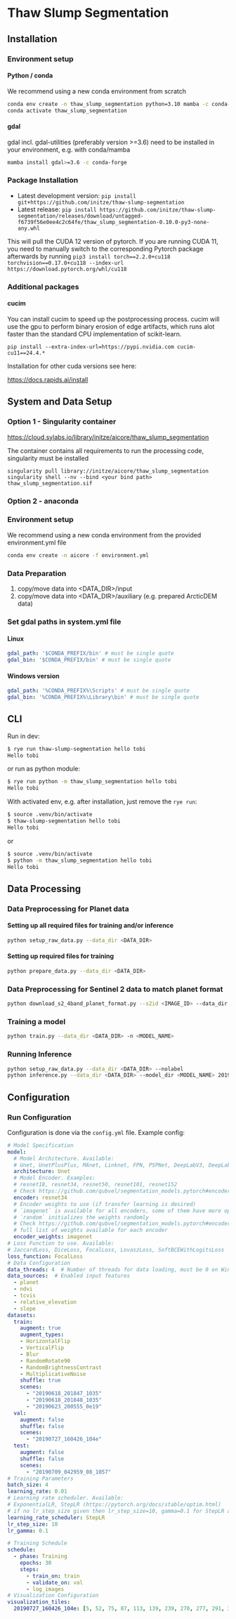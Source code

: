 # Thaw Slump Segmentation

## Installation

### Environment setup

#### Python / conda

We recommend using a new conda environment from scratch

```bash
conda env create -n thaw_slump_segmentation python=3.10 mamba -c conda-forge
conda activate thaw_slump_segmentation
```

#### gdal

gdal incl. gdal-utilities (preferably version >=3.6) need to be installed in your environment, e.g. with conda/mamba

```bash
mamba install gdal>=3.6 -c conda-forge
```

### Package Installation

* Latest development version: `pip install git+https://github.com/initze/thaw-slump-segmentation`
* Latest release: `pip install https://github.com/initze/thaw-slump-segmentation/releases/download/untagged-f6739f56e0ee4c2c64fe/thaw_slump_segmentation-0.10.0-py3-none-any.whl`

This will pull the CUDA 12 version of pytorch. If you are running CUDA 11, you need to manually switch to the corresponding Pytorch package afterwards by running `pip3 install torch==2.2.0+cu118 torchvision==0.17.0+cu118 --index-url https://download.pytorch.org/whl/cu118`



### Additional packages
#### cucim
You can install cucim to speed up the postprocessing process. cucim will use the gpu to perform binary erosion of edge artifacts, which runs alot faster than the standard CPU implementation of scikit-learn.

`pip install --extra-index-url=https://pypi.nvidia.com cucim-cu11==24.4.*`

Installation for other cuda versions see here: 

https://docs.rapids.ai/install
## System and Data Setup

### Option 1 - Singularity container
https://cloud.sylabs.io/library/initze/aicore/thaw_slump_segmentation

The container contains all requirements to run the processing code, singularity must be installed

```
singularity pull library://initze/aicore/thaw_slump_segmentation
singularity shell --nv --bind <your bind path> thaw_slump_segmentation.sif
```

### Option 2 - anaconda
### Environment setup
We recommend using a new conda environment from the provided environment.yml file

```bash
conda env create -n aicore -f environment.yml
```

### Data Preparation

1. copy/move data into <DATA_DIR>/input
2. copy/move data into <DATA_DIR>/auxiliary (e.g. prepared ArcticDEM data)

### Set gdal paths in system.yml file
#### Linux

```yaml
gdal_path: '$CONDA_PREFIX/bin' # must be single quote
gdal_bin: '$CONDA_PREFIX/bin' # must be single quote
```

#### Windows version

```yaml
gdal_path: '%CONDA_PREFIX%\Scripts' # must be single quote
gdal_bin: '%CONDA_PREFIX%\Library\bin' # must be single quote
```

## CLI

Run in dev:

```sh
$ rye run thaw-slump-segmentation hello tobi
Hello tobi
```

or run as python module:

```sh
$ rye run python -m thaw_slump_segmentation hello tobi
Hello tobi
```

With activated env, e.g. after installation, just remove the `rye run`:

```sh
$ source .venv/bin/activate
$ thaw-slump-segmentation hello tobi
Hello tobi
```

or

```sh
$ source .venv/bin/activate
$ python -m thaw_slump_segmentation hello tobi
Hello tobi
```

## Data Processing

### Data Preprocessing for Planet data

#### Setting up all required files for training and/or inference 

```bash
python setup_raw_data.py --data_dir <DATA_DIR>
```

#### Setting up required files for training 

```bash
python prepare_data.py --data_dir <DATA_DIR>
```

### Data Preprocessing for Sentinel 2 data to match planet format

```bash
python download_s2_4band_planet_format.py --s2id <IMAGE_ID> --data_dir <DATA_DIR>
```


### Training a model

```bash
python train.py --data_dir <DATA_DIR> -n <MODEL_NAME>
```

### Running Inference

```bash
python setup_raw_data.py --data_dir <DATA_DIR> --nolabel
python inference.py --data_dir <DATA_DIR> --model_dir <MODEL_NAME> 20190727_160426_104e 20190709_042959_08_1057
```

## Configuration

### Run Configuration

Configuration is done via the `config.yml` file. Example config:

```yaml
# Model Specification
model:
  # Model Architecture. Available:
  # Unet, UnetPlusPlus, MAnet, Linknet, FPN, PSPNet, DeepLabV3, DeepLabV3Plus, PAN]
  architecture: Unet
  # Model Encoder. Examples:
  # resnet18, resnet34, resnet50, resnet101, resnet152
  # Check https://github.com/qubvel/segmentation_models.pytorch#encoders for the full list of available encoders
  encoder: resnet34
  # Encoder weights to use (if transfer learning is desired)
  # `imagenet` is available for all encoders, some of them have more options available
  # `random` initializes the weights randomly
  # Check https://github.com/qubvel/segmentation_models.pytorch#encoders for the
  # full list of weights available for each encoder
  encoder_weights: imagenet
# Loss Function to use. Available:
# JaccardLoss, DiceLoss, FocalLoss, LovaszLoss, SoftBCEWithLogitsLoss
loss_function: FocalLoss
# Data Configuration
data_threads: 4  # Number of threads for data loading, must be 0 on Windows
data_sources:  # Enabled input features
  - planet
  - ndvi
  - tcvis
  - relative_elevation
  - slope
datasets:
  train:
    augment: true
    augment_types:
    - HorizontalFlip
    - VerticalFlip
    - Blur
    - RandomRotate90
    - RandomBrightnessContrast
    - MultiplicativeNoise
    shuffle: true
    scenes:
      - "20190618_201847_1035"
      - "20190618_201848_1035"
      - "20190623_200555_0e19"
  val:
    augment: false
    shuffle: false
    scenes:
      - "20190727_160426_104e"
  test:
    augment: false
    shuffle: false
    scenes:
      - "20190709_042959_08_1057"
# Training Parameters
batch_size: 4
learning_rate: 0.01
# Learning rate scheduler. Available:
# ExponentialLR, StepLR (https://pytorch.org/docs/stable/optim.html)
# if no lr_step_size given then lr_step_size=10, gamma=0.1 for StepLR and gamma=0.9 for ExponentialLR
learning_rate_scheduler: StepLR
lr_step_size: 10
lr_gamma: 0.1

# Training Schedule
schedule:
  - phase: Training
    epochs: 30
    steps:
      - train_on: train
      - validate_on: val
      - log_images
# Visualization Configuration
visualization_tiles:
  20190727_160426_104e: [5, 52, 75, 87, 113, 139, 239, 270, 277, 291, 305]

```

